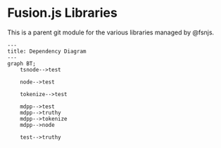 # Fusion.js Libraries

This is a parent git module for the various libraries managed
by @fsnjs.

```mermaid
---
title: Dependency Diagram
---
graph BT;
    tsnode-->test

    node-->test

    tokenize-->test

    mdpp-->test
    mdpp-->truthy
    mdpp-->tokenize
    mdpp-->node

    test-->truthy

```
